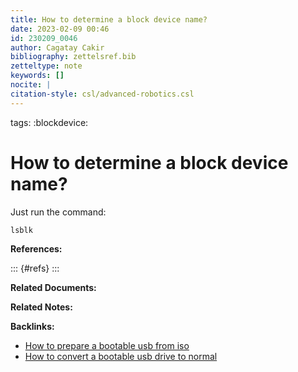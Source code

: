 ```yaml
---
title: How to determine a block device name?
date: 2023-02-09 00:46
id: 230209_0046
author: Cagatay Cakir
bibliography: zettelsref.bib
zetteltype: note
keywords: []
nocite: |
citation-style: csl/advanced-robotics.csl
---
```

tags: :blockdevice:

# How to determine a block device name? 

Just run the command:

	lsblk

**References:**

::: {#refs}
:::

**Related Documents:**


**Related Notes:**


**Backlinks:**

- [How to prepare a bootable usb from iso](230209_0032.md)
- [How to convert a bootable usb drive to normal](230209_0035.md)
